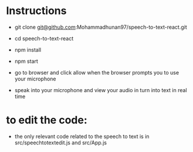 # Instructions

* git clone git@github.com:Mohammadhunan97/speech-to-text-react.git

* cd speech-to-text-react

* npm install

* npm start

* go to browser and click allow when the browser prompts you to use your microphone

* speak into your microphone and view your audio in turn into text in real time


# to edit the code:

* the only relevant code related to the speech to text is in src/speechtotextedit.js and src/App.js
